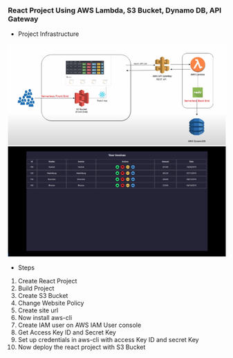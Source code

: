 ### React Project Using AWS Lambda, S3 Bucket, Dynamo DB, API Gateway

- Project Infrastructure

<img src="./screenshots/infra.png">
<img src="./screenshots/pss.png">

- Steps
1. Create React Project
2. Build Project
3. Create S3 Bucket
4. Change Website Policy
5. Create site url
6. Now install aws-cli
7. Create IAM user on AWS IAM User console
8. Get Access Key ID and Secret Key
9. Set up credentials in aws-cli with access Key ID and secret Key
10. Now deploy the react project with S3 Bucket
